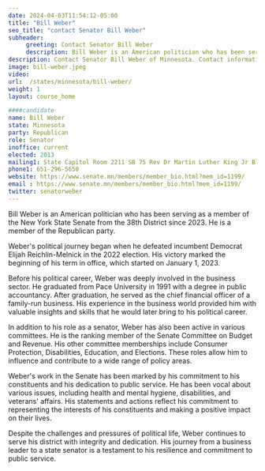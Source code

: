 ```yaml
---
date: 2024-04-03T11:54:12-05:00
title: "Bill Weber"
seo_title: "contact Senator Bill Weber"
subheader:
     greeting: Contact Senator Bill Weber
     description: Bill Weber is an American politician who has been serving as a member of the New York State Senate from the 38th District since 2023. He is a member of the Republican party.
description: Contact Senator Bill Weber of Minnesota. Contact information for Bill Weber includes email address, phone number, and mailing address.
image: bill-weber.jpeg
video:
url:  /states/minnesota/bill-weber/
weight: 1
layout: course_home

####candidate
name: Bill Weber
state: Minnesota
party: Republican
role: Senator
inoffice: current
elected: 2013
mailing1: State Capitol Room 2211 SB 75 Rev Dr Martin Luther King Jr Blvd St. Paul, MN 55155-1606
phone1: 651-296-5650
website: https://www.senate.mn/members/member_bio.html?mem_id=1199/
email : https://www.senate.mn/members/member_bio.html?mem_id=1199/
twitter: senatorweber
---
```


Bill Weber is an American politician who has been serving as a member of the New York State Senate from the 38th District since 2023. He is a member of the Republican party.

Weber's political journey began when he defeated incumbent Democrat Elijah Reichlin-Melnick in the 2022 election. His victory marked the beginning of his term in office, which started on January 1, 2023.

Before his political career, Weber was deeply involved in the business sector. He graduated from Pace University in 1991 with a degree in public accountancy. After graduation, he served as the chief financial officer of a family-run business. His experience in the business world provided him with valuable insights and skills that he would later bring to his political career.

In addition to his role as a senator, Weber has also been active in various committees. He is the ranking member of the Senate Committee on Budget and Revenue. His other committee memberships include Consumer Protection, Disabilities, Education, and Elections. These roles allow him to influence and contribute to a wide range of policy areas.

Weber's work in the Senate has been marked by his commitment to his constituents and his dedication to public service. He has been vocal about various issues, including health and mental hygiene, disabilities, and veterans' affairs. His statements and actions reflect his commitment to representing the interests of his constituents and making a positive impact on their lives.

Despite the challenges and pressures of political life, Weber continues to serve his district with integrity and dedication. His journey from a business leader to a state senator is a testament to his resilience and commitment to public service.

